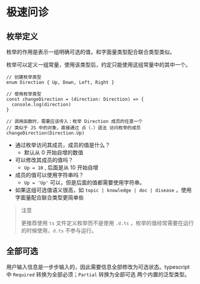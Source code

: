 # 极速问诊

## 枚举定义

枚举的作用是表示一组明确可选的值，和字面量类型配合联合类型类似。

枚举可以定义一组常量，使用该类型后，约定只能使用这组常量中的其中一个。

```tsx
// 创建枚举类型
enum Direction { Up, Down, Left, Right }

// 使用枚举类型
const changeDirection = (direction: Direction) => {
  console.log(direction)
}

// 调用函数时，需要应该传入：枚举 Direction 成员的任意一个
// 类似于 JS 中的对象，直接通过 点（.）语法 访问枚举的成员
changeDirection(Direction.Up)
```

- 通过枚举访问其成员，成员的值是什么？
  - 默认从 0 开始自增的数值
- 可以修改其成员的值吗？
  - `Up = 10` , 后面是从 10 开始自增
- 成员的值可以使用字符串吗？
  - `Up = 'Up'` 可以，但是后面的值都需要使用字符串。
- 如果这组可选值语义很高，如 `topic | knowledge | doc | disease` ，使用字面量配合联合类型更简单些

> 注意
>
> 更推荐使用 `ts` 文件定义枚举而不是使用 `.d.ts` ，枚举的值经常需要在运行的时候使用，`d.ts` 不参与运行。

## 全部可选

用户输入信息是一步步输入的，因此需要信息全部修改为可选状态。typescript 中 `Required` 转换为全部必须；`Partial` 转换为全部可选  两个内置的泛型类型。